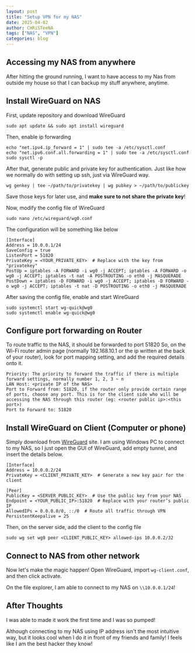 ```yaml
---
layout: post
title: "Setup VPN for my NAS"
date: 2025-04-02
author: CHRiSTeeNA
tags: ["NAS", "VPN"]
categories: blog
---
```


## Accessing my NAS from anywhere
After hitting the ground running, I want to have access to my Nas from outside my house so that I can backup my stuff anywhere, anytime.

## Install WireGuard on NAS
First, update repository and download WireGuard
```
sudo apt update && sudo apt install wireguard
```
Then, enable ip forwarding
```
echo "net.ipv4.ip_forward = 1" | sudo tee -a /etc/sysctl.conf
echo "net.ipv6.conf.all.forwarding = 1" | sudo tee -a /etc/sysctl.conf
sudo sysctl -p
```
After that, generate public and private key for authentication. Just like how we normally do with setting up ssh, just via WireGuard way.
```
wg genkey | tee ~/path/to/privatekey | wg pubkey > ~/path/to/publickey
```
Save those keys for later use, and **make sure to not share the private key**!

Now, modify the config file of WireGuard
```
sudo nano /etc/wireguard/wg0.conf
```
The configuration will be something like below
```
[Interface]
Address = 10.0.0.1/24
SaveConfig = true
ListenPort = 51820
PrivateKey = <YOUR_PRIVATE_KEY>  # Replace with the key from "privatekey"
PostUp = iptables -A FORWARD -i wg0 -j ACCEPT; iptables -A FORWARD -o wg0 -j ACCEPT; iptables -t nat -A POSTROUTING -o eth0 -j MASQUERADE
PostDown = iptables -D FORWARD -i wg0 -j ACCEPT; iptables -D FORWARD -o wg0 -j ACCEPT; iptables -t nat -D POSTROUTING -o eth0 -j MASQUERADE
```
After saving the config file, enable and start WireGuard
```
sudo systemctl start wg-quick@wg0
sudo systemctl enable wg-quick@wg0
```
## Configure port forwarding on Router
To route traffic to the NAS, it should be forwarded to port 51820
So, on the Wi-Fi router admin page (normally 192.168.10.1 or the ip written at the back of your router), look for port mapping setting, and add the required details onto it.
```
Priority: The priority to forward the traffic if there is multiple forward settings, normally number 1, 2, 3 ~ n
LAN Host: <private IP of the NAS>
Port to Forward from: 51820, if the router only provide certain range of ports, choose any port. This is for the client side who will be accessing the NAS through this router (eg: <router public ip>:<this port>)
Port to Forward to: 51820
```

## Install WireGuard on Client (Computer or phone)
Simply download from [WireGuard](https://www.wireguard.com/install/) site.
I am using Windows PC to connect to my NAS, so I just open the GUI of WireGuard, add empty tunnel, and insert the details below.
```
[Interface]
Address = 10.0.0.2/24
PrivateKey = <CLIENT_PRIVATE_KEY>  # Generate a new key pair for the client

[Peer]
PublicKey = <SERVER_PUBLIC_KEY>  # Use the public key from your NAS
Endpoint = <YOUR_PUBLIC_IP>:51820  # Replace with your router’s public IP
AllowedIPs = 0.0.0.0/0, ::/0  # Route all traffic through VPN
PersistentKeepalive = 25
```

Then, on the server side, add the client to the config file
```
sudo wg set wg0 peer <CLIENT_PUBLIC_KEY> allowed-ips 10.0.0.2/32
```

## Connect to NAS from other network
Now let's make the magic happen!
Open WireGuard, import `wg-client.conf`, and then click activate.

On the file explorer, I am able to connect to my NAS on `\\10.0.0.1/24`!

## After Thoughts
I was able to made it work the first time and I was so pumped!

Although connecting to my NAS using IP address isn't the most intuitive way, but it looks cool when I do it in front of my friends and family! I feels like I am the best hacker they know!